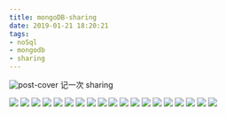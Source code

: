 ```yaml
---
title: mongoDB-sharing
date: 2019-01-21 18:20:21
tags:
- noSql
- mongodb
- sharing
---
```

![post-cover](/images/covers/mongoDB_logo.png)
记一次 sharing

![](Slide1.png)
![](Slide2.png)
![](Slide3.png)
![](Slide4.png)
![](Slide5.png)
![](Slide6.png)
![](Slide7.png)
![](Slide8.png)
![](Slide9.png)
![](Slide10.png)
![](Slide12.png)
![](Slide13.png)
![](Slide14.png)
![](Slide15.png)
![](Slide16.png)
![](Slide17.png)
![](Slide18.png)
![](Slide19.png)
![](Slide20.png)

